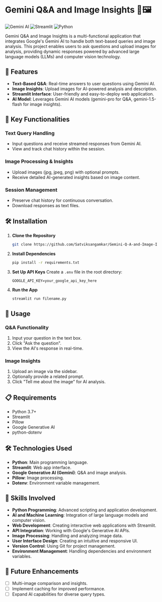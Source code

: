 # Gemini Q&A and Image Insights 🧠🖼️

![Gemini AI](https://img.shields.io/badge/Powered%20by-Gemini%20AI-blue)
![Streamlit](https://img.shields.io/badge/Built%20with-Streamlit-red)
![Python](https://img.shields.io/badge/Python-3.7+-yellow)

Gemini Q&A and Image Insights is a multi-functional application that integrates Google's Gemini AI to handle both text-based queries and image analysis. This project enables users to ask questions and upload images for analysis, providing dynamic responses powered by advanced large language models (LLMs) and computer vision technology.

## 🌟 Features

- **Text-Based Q&A**: Real-time answers to user questions using Gemini AI.
- **Image Insights**: Upload images for AI-powered analysis and description.
- **Streamlit Interface**: User-friendly and easy-to-deploy web application.
- **AI Model**: Leverages Gemini AI models (gemini-pro for Q&A, gemini-1.5-flash for image insights).

## 🚀 Key Functionalities

### Text Query Handling
- Input questions and receive streamed responses from Gemini AI.
- View and track chat history within the session.

### Image Processing & Insights
- Upload images (jpg, jpeg, png) with optional prompts.
- Receive detailed AI-generated insights based on image content.

### Session Management
- Preserve chat history for continuous conversation.
- Download responses as text files.

## 🛠️ Installation

1. **Clone the Repository**
   ```bash
   git clone https://github.com/Satviksangamkar/Gemini-Q-A-and-Image-Insights.git
   ```

2. **Install Dependencies**
   ```bash
   pip install -r requirements.txt
   ```

3. **Set Up API Keys**
   Create a `.env` file in the root directory:
   ```
   GOOGLE_API_KEY=your_google_api_key_here
   ```

4. **Run the App**
   ```bash
   streamlit run filename.py
   ```

## 📘 Usage

### Q&A Functionality
1. Input your question in the text box.
2. Click "Ask the question".
3. View the AI's response in real-time.

### Image Insights
1. Upload an image via the sidebar.
2. Optionally provide a related prompt.
3. Click "Tell me about the image" for AI analysis.



## 📋 Requirements

- Python 3.7+
- Streamlit
- Pillow
- Google Generative AI
- python-dotenv

## 🛠️ Technologies Used

- **Python**: Main programming language.
- **Streamlit**: Web app interface.
- **Google Generative AI (Gemini)**: Q&A and image analysis.
- **Pillow**: Image processing.
- **Dotenv**: Environment variable management.

## 🧠 Skills Involved

- **Python Programming**: Advanced scripting and application development.
- **AI and Machine Learning**: Integration of large language models and computer vision.
- **Web Development**: Creating interactive web applications with Streamlit.
- **API Integration**: Working with Google's Generative AI APIs.
- **Image Processing**: Handling and analyzing image data.
- **User Interface Design**: Creating an intuitive and responsive UI.
- **Version Control**: Using Git for project management.
- **Environment Management**: Handling dependencies and environment variables.

## 🔮 Future Enhancements

- [ ] Multi-image comparison and insights.
- [ ] Implement caching for improved performance.
- [ ] Expand AI capabilities for diverse query types.
